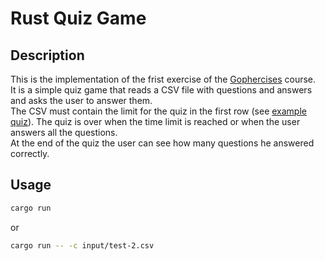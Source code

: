 # Rust Quiz Game
## Description
This is the implementation of the frist exercise of the [Gophercises](https://gophercises.com/) course.  
It is a simple quiz game that reads a CSV file with questions and answers and asks the user to answer them.  
The CSV must contain the limit for the quiz in the first row (see [example quiz](input/test-1.csv)).
The quiz is over when the time limit is reached or when the user answers all the questions.  
At the end of the quiz the user can see how many questions he answered correctly.

## Usage
```bash
cargo run
```
or
```bash
cargo run -- -c input/test-2.csv
```
